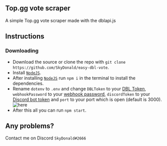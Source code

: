 ## Top.gg vote scraper

A simple Top.gg vote scraper made with the dblapi.js

## Instructions

### Downloading

-   Download the source or clone the repo with `git clone https://github.com/SkyDonald/easy-dbl-vote`.
-   Install [`NodeJS`](https://nodejs.org).
-   After installing [`NodeJS`](https://nodejs.org) run `npm i` in the terminal to install the dependencies.
-   Rename `dotenv` to `.env` and change `DBLToken` to your [DBL Token](https://top.gg/bot/764418734747549696/webhooks), `webhookPassword` to your [webhook password](https://top.gg/bot/764418734747549696/webhooks), `discordToken` to your [Discord bot token](https://discord.com/developers/applications/YOURBOTID/bot) and `port` to your port which is open (default is 3000).
    ![here](https://i.imgur.com/89hwJlH.png)
-   After this all you can run `npm start`.

## Any problems?
Contact me on Discord `SkyDonald#2666`
